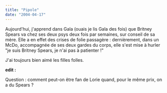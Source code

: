 ```yaml
---
title: "Pipole"
date: "2004-04-17"
---
```


Aujourd'hui, j'apprend dans Gala (ouais je lis Gala des fois) que Britney Spears va chez ses deux psys deux fois par semaines, sur conseil de sa mère. Elle a en effet des crises de folie passagère : dernièrement, dans un McDo, accompagnée de ses deux gardes du corps, elle s'est mise à hurler "je suis Britney Spears, je n'ai pas à patienter !"

J'ai toujours bien aimé les filles folles.

**edit :**

Question : comment peut-on être fan de Lorie quand, pour le même prix, on a du Spears ?
